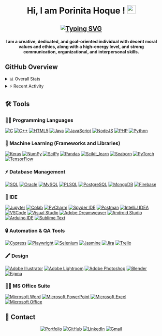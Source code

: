 # <p align="center"> Hi, I am Porinita Hoque ! <img src="https://media.giphy.com/media/hvRJCLFzcasrR4ia7z/giphy.gif" width="28"> </p>

## <p align="center"> <a href="https://git.io/typing-svg"><img src="https://readme-typing-svg.demolab.com?font=Fira+Code&pause=1000&color=277CF7&width=435&lines=Master's+student+in+Computer+Science;Machine+Learning+Enthusiast!;Always+Eager+to+Learn+New+Things!;Love+Reading%2C+Cycling%2C+Travelling!" alt="Typing SVG" /></a> </p>

#### <p align="center">I am a creative, dedicated, and goal-oriented individual with decent moral values and ethics, along with a high-energy level, and strong communication, organizational, and interpersonal skills.</p>

## GitHub Overview
<details>
  <summary>📊 Overall Stats</summary>
  <br/>
  <p align="center">
  <a href="https://github.com/DenverCoder1/github-readme-streak-stats">
    <img title="🔥 Get streak stats for your profile at git.io/streak-stats" alt="Porinita's streak" src="https://streak-stats.demolab.com?user=porinita-hoque&theme=dracula&hide_border=true&date_format=M%20j%5B%2C%20Y%5D&card_width=500&hide_current_streak=true"/>
  </a>
</p>
</details>

<!-- https://github.com/anuraghazra/github-readme-stats -->
<!--<details> 
  <summary>💻 GitHub Profile Stats</summary>
  <br/>
    <a href="https://github.com/anuraghazra/github-readme-stats"><img alt="Yashita's Github Stats" src="https://github-readme-stats.vercel.app/api?username=yashitanamdeo&show_icons=true&count_private=true&theme=react&hide_border=true&bg_color=1F222E&title_color=F85D7F&icon_color=F8D866" height="192px"/></a>
  <a href="https://github.com/anuraghazra/github-readme-stats"><img alt="Porinita's Top Languages" src="https://github-readme-stats.vercel.app/api?username=porinita-hoque" height="192px"/></a>
  <br/>
  <b>Note:</b> Top languages is only a metric of the languages my public code consists of and doesn't reflect experience or skill level.
</details>-->


<!-- https://github.com/ashutosh00710/github-readme-activity-graph -->

<details>
  <summary>⚡ Recent Activity</summary>
  <br/>
   <a href="https://github.com/ashutosh00710/github-readme-activity-graph"><img alt="Porinita's Activity Graph" src="https://github-readme-activity-graph.vercel.app/graph?username=porinita-hoque&theme=dracula" /></a>
  <br/>
</details>


## 🛠️ Tools

### 👨‍💻 Programming Languages

<p>
	<a href="https://github.com/search?q=user%3ADenverCoder1+is%3Arepo+language%3Ac"><img alt="C" src="https://img.shields.io/badge/C%20-%232370ED.svg?logo=c&logoColor=white"></a>
	<a href="https://github.com/search?q=user%3ADenverCoder1+is%3Arepo+language%3Acpp"><img alt="C++" src="https://img.shields.io/badge/C++%20-%2300599C.svg?logo=c%2B%2B&logoColor=white"></a>
	<a href="https://github.com/search?q=user%3ADenverCoder1+is%3Arepo+language%3Ahtml"><img alt="HTML5" src="https://img.shields.io/badge/HTML5-E34F26?logo=html5&logoColor=white"></a>
	<a href="https://github.com/search?q=user%3ADenverCoder1+is%3Arepo+language%3Ajava"><img alt="Java" src="https://img.shields.io/badge/Java-%23007396.svg?logo=java&logoColor=white"></a>
	<a href="https://github.com/search?q=user%3ADenverCoder1+is%3Arepo+language%3Ajavascript"><img alt="JavaScript" src="https://img.shields.io/badge/JavaScript%20-%23F7DF1E.svg?logo=javascript&logoColor=black"></a>
	<a href="https://github.com/search?q=user%3ADenverCoder1+is%3Arepo+language%3Ajavascript"><img alt="NodeJS" src="https://img.shields.io/badge/Node.js%20-%2343853D.svg?logo=node.js&logoColor=white"></a>
	<a href="https://github.com/search?q=user%3ADenverCoder1+is%3Arepo+language%3Aphp"><img alt="PHP" src="https://img.shields.io/badge/PHP-%23777BB4.svg?logo=php&logoColor=white"></a>
	<a href="https://github.com/search?q=user%3ADenverCoder1+is%3Arepo+language%3Apython"><img alt="Python" src="https://img.shields.io/badge/Python%20-%2314354C.svg?logo=python&logoColor=white"></a>
</p>

### 🤖 Machine Learning (Frameworks and Libraries)

<p>
	<a href="#"><img alt="Keras" src="https://img.shields.io/badge/Keras%20-%23D00000.svg?logo=Keras&logoColor=white"></a>
	<a href="#"><img alt="NumPy" src="https://img.shields.io/badge/Numpy%20-%23013243.svg?logo=numpy&logoColor=white"></a>
	<a href="#"><img alt="SciPy" src="https://img.shields.io/badge/SciPy-654FF0?logo=SciPy&logoColor=white"></a>
	<a href="#"><img alt="Pandas" src="https://img.shields.io/badge/Pandas%20-%23150458.svg?logo=pandas&logoColor=white"></a>
	<a href="#"><img alt="Scikit_learn" src="https://img.shields.io/badge/Scikit_Learn-F7931E?logo=scikit-learn&logoColor=white"></a>
	<a href="#"><img alt="Seaborn" src="https://img.shields.io/badge/Seaborn%20-%2315899C.svg?logo=Sololearn&logoColor=white"></a>
	<a href="#"><img alt="PyTorch" src="https://img.shields.io/badge/PyTorch-EE4C2C?logo=pytorch&logoColor=white"></a>
	<a href="#"><img alt="TensorFlow" src="https://img.shields.io/badge/TensorFlow%20-%23FF6F00.svg?logo=TensorFlow&logoColor=white"></a>
</p>

### ⚡ Database Management

<p>
	<a href="#"><img alt="SQL" src="https://img.shields.io/badge/SQL%20-%23025E8C.svg?logo=amazon-dynamodb&logoColor=white"></a>
	<a href="#"><img alt="Oracle" src="https://img.shields.io/badge/Oracle-F80000?logo=Oracle&logoColor=white"></a>
	<a href="#"><img alt="MySQL" src="https://img.shields.io/badge/MySQL-%2300f.svg?logo=mysql&logoColor=white"></a>
	<a href="#"><img alt="PLSQL" src="https://img.shields.io/badge/PLSQL-F80000?logo=oracle&logoColor=black"></a>
	<a href="#"><img alt="PostgreSQL" src ="https://img.shields.io/badge/Postgresql-black?logo=postgresql&color=21223e&logoColor=white"></a>
	<a href="#"><img alt="MongoDB" src ="https://img.shields.io/badge/MongoDB-%234ea94b.svg?logo=mongodb&logoColor=white"></a>
	<a href="#"><img alt="Firebase" src ="https://img.shields.io/badge/Firebase-%23316192.svg?logo=firebase&logoColor=white"></a>
</p>

### 🔌 IDE
<p>
	<a href="#"><img alt="Jupyter" src="https://img.shields.io/badge/Jupyter%20-%23F37626.svg?logo=Jupyter&logoColor=white"></a>
	<a href="#"><img alt="Colab" src="https://img.shields.io/badge/Colab-00b56a.svg?logo=google-colab&logoColor=white"></a>
	<a href="#"><img alt="PyCharm" src="https://img.shields.io/badge/PyCharm-000000.svg?logo=PyCharm&logoColor=white"></a>
	<a href="#"><img alt="Spyder IDE" src="https://img.shields.io/badge/Spyder%20IDE-FF0000?logo=spyder%20ide&logoColor=white"></a>
	<a href="#"><img alt="Postman" src="https://img.shields.io/badge/Postman-FF6C37?logo=postman&logoColor=white"></a>
	<a href="#"><img alt="IntelliJ IDEA" src="https://img.shields.io/badge/IntelliJ_IDEA-000000.svg?logo=intellij-idea&logoColor=white"></a>
	<a href="#"><img alt="VSCode" src="https://img.shields.io/badge/VSCode-0078D4?logo=visual%20studio%20code&logoColor=white"></a>
	<a href="#"><img alt="Visual Studio" src="https://img.shields.io/badge/Visual_Studio-5C2D91?logo=visual%20studio&logoColor=white"></a>
	<a href="#"><img alt="Adobe Dreamweaver" src="https://img.shields.io/badge/Adobe%20Dreamweaver-072401?logo=Adobe%20Dreamweaver&logoColor=34F400"></a>
	<a href="#"><img alt="Android Studio" src="https://img.shields.io/badge/Android%20Studio-008678.svg?logo=android-studio&logoColor=white"></a>
	<a href="#"><img alt="Arduino IDE" src="https://img.shields.io/badge/Arduino_IDE-00979D?logo=arduino&logoColor=white"></a>
 	<a href="#"><img alt="Sublime Text" src="https://img.shields.io/badge/-Sublime%20Text-302E31?logo=sublime-text&logoColor=white"></a>
</p>


### 🔒 Automation & QA Tools
<p>
	<a href="#"><img alt="Cypress" src="https://img.shields.io/badge/Cypress-17202C?logo=cypress&logoColor=white"></a>
	<a href="#"><img alt="Playwright" src="https://img.shields.io/badge/Playwright-45ba4b?logo=Playwright&logoColor=white"></a>
	<a href="#"><img alt="Selenium" src="https://img.shields.io/badge/Selenium-43B02A?logo=Selenium&logoColor=white"></a>  
	<a href="#"><img alt="Jasmine" src="https://img.shields.io/badge/Jasmine-8A4182?logo=Jasmine&logoColor=white"></a>
	<a href="#"><img alt="Jira" src="https://img.shields.io/badge/Jira-0052CC?logo=Jira&logoColor=white"></a>
	<a href="#"><img alt="Trello" src="https://img.shields.io/badge/Trello-0052CC?logo=trello&logoColor=white"></a>
  
</p>

### 🖍 Design
<p>
	<a href="#"><img alt="Adobe Illustrator" src="https://img.shields.io/badge/Adobe%20Illustrator-FF9A00?logo=adobe%20illustrator&logoColor=white"></a> 
	<a href="#"><img alt="Adobe Lightroom" src="https://img.shields.io/badge/Adobe%20Lightroom-31A8FF?logo=Adobe%20Lightroom&logoColor=white"></a>
	<a href="#"><img alt="Adobe Photoshop" src="https://img.shields.io/badge/Adobe%20Photoshop-31A8FF?logo=Adobe%20Photoshop&logoColor=black"></a>
	<a href="#"><img alt="Blender" src="https://img.shields.io/badge/blender-%23F5792A.svg?logo=blender&logoColor=white"></a>
	<a href="#"><img alt="Figma" src="https://img.shields.io/badge/Figma-F24E1E?logo=figma&logoColor=white"></a>
</p>

### 👨‍💻 MS Office Suite
<p>
	<a href="#"><img alt="Microsoft Word" src="https://img.shields.io/badge/Microsoft_Word-2B579A?logo=microsoft-word&logoColor=white"></a> 
	<a href="#"><img alt="Microsoft PowerPoint" src="https://img.shields.io/badge/Microsoft_PowerPoint-B7472A?logo=microsoft-powerpoint&logoColor=white"></a>
	<a href="#"><img alt="Microsoft Excel" src="https://img.shields.io/badge/Microsoft_Excel-217346?logo=microsoft-excel&logoColor=white"></a>
	<a href="#"><img alt="Microsoft Office" src="https://img.shields.io/badge/Microsoft_Office-D83B01?logo=microsoft-office&logoColor=white"></a>
</p>

## 📱 Contact 
<p align="center">
	<a href="https://porinita-hoque.github.io/" target="_blank"><img src="https://img.icons8.com/bubbles/50/000000/web.png" alt="Portfolio"/></a>
	<a href="https://github.com/porinita-hoque/" target="_blank"><img src="https://img.icons8.com/bubbles/50/000000/github.png" alt="GitHub"/></a>
	<a href="https://www.linkedin.com/in/porinita-hoque/" target="_blank"><img src="https://img.icons8.com/bubbles/50/000000/linkedin.png" alt="LinkedIn"/></a>
	<a href="mailto:porinitahoque1645@gmail.com" target="_blank"><img src="https://img.icons8.com/bubbles/50/000000/gmail.png" alt="Gmail"/></a>
</p>
